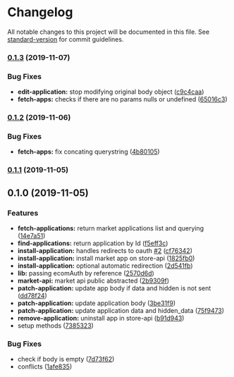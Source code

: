 # Changelog

All notable changes to this project will be documented in this file. See [standard-version](https://github.com/conventional-changelog/standard-version) for commit guidelines.

### [0.1.3](https://github.com/ecomclub/apps-manager/compare/v0.1.2...v0.1.3) (2019-11-07)


### Bug Fixes

* **edit-application:** stop modifying original body object ([c9c4caa](https://github.com/ecomclub/apps-manager/commit/c9c4caa011c0b57659b19a95e9983a722dccfa9e))
* **fetch-apps:** checks if there are no params nulls or undefined ([65016c3](https://github.com/ecomclub/apps-manager/commit/65016c39bc6feb96ae4eefddc644af162f19399d))

### [0.1.2](https://github.com/ecomclub/apps-manager/compare/v0.1.1...v0.1.2) (2019-11-06)


### Bug Fixes

* **fetch-apps:** fix concating querystring ([4b80105](https://github.com/ecomclub/apps-manager/commit/4b801054c30bf9603da06f943dd01f5631ce4883))

### [0.1.1](https://github.com/ecomclub/apps-manager/compare/v0.1.0...v0.1.1) (2019-11-05)

## 0.1.0 (2019-11-05)


### Features

* **fetch-applications:** return market applications list and querying ([14e7a51](https://github.com/ecomclub/apps-manager/commit/14e7a51f42c0fafa2e9308433728ae3a42de5422))
* **find-applications:** return application by Id ([f5eff3c](https://github.com/ecomclub/apps-manager/commit/f5eff3cc02cba7f5d1630840855bc045001d1c30))
* **install-application:** handles redirects to oauth [#2](https://github.com/ecomclub/apps-manager/issues/2) ([cf76342](https://github.com/ecomclub/apps-manager/commit/cf76342c8a4ceca2313219f1ff56e85f4af3b6ee))
* **install-application:** install market app on store-api ([1825fb0](https://github.com/ecomclub/apps-manager/commit/1825fb024aeda9d5299534da86cdb1efbcd9e4f0))
* **install-application:** optional automatic redirection ([2d541fb](https://github.com/ecomclub/apps-manager/commit/2d541fbd145dea6800a08427408f3de53537d397))
* **lib:** passing ecomAuth by reference ([2570d6d](https://github.com/ecomclub/apps-manager/commit/2570d6defb2104a82c30fb0a6e1f1d7a096c5c04))
* **market-api:** market api public abstracted ([2b9309f](https://github.com/ecomclub/apps-manager/commit/2b9309f2cf27fd26955237d602456671d6f81322))
* **patch-application:** update app body if data and hidden is not sent ([dd78f24](https://github.com/ecomclub/apps-manager/commit/dd78f2425b17fdb78948951b542aaa4e19a2ae65))
* **patch-application:** update application body ([3be31f9](https://github.com/ecomclub/apps-manager/commit/3be31f90b3f021992cf55548177071e512f9cb49))
* **patch-application:** update application data and hidden_data ([75f9473](https://github.com/ecomclub/apps-manager/commit/75f947328254c8b2ee064b9232d62763e1010017))
* **remove-application:** uninstall app in store-api ([b91d943](https://github.com/ecomclub/apps-manager/commit/b91d9430ab63e3188ea496818d5dd9462b445c3a))
* setup methods ([7385323](https://github.com/ecomclub/apps-manager/commit/7385323653d1dae5830e6f918654caa14617ade0))


### Bug Fixes

* check if body is empty ([7d73f62](https://github.com/ecomclub/apps-manager/commit/7d73f626a98774e5fdb4dd3c64fe334e9015fa7c))
* conflicts ([1afe835](https://github.com/ecomclub/apps-manager/commit/1afe835aa99d70670c74c008215fc28d3718d72b))

